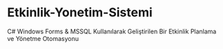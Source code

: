 # Etkinlik-Yonetim-Sistemi
C# Windows Forms &amp; MSSQL Kullanılarak Geliştirilen Bir Etkinlik Planlama ve Yönetme Otomasyonu
